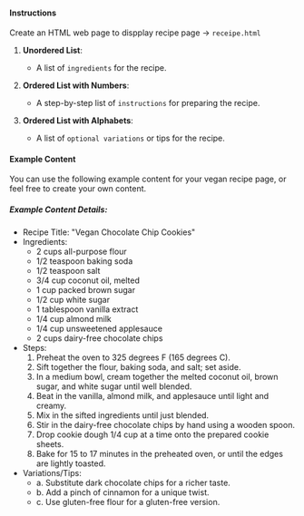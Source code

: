 
#### Instructions
Create an HTML web page  to dispplay recipe page  -> `receipe.html` 

1. **Unordered List**:
    - A list of `ingredients` for the recipe.
2. **Ordered List with Numbers**:
    - A step-by-step list of `instructions` for preparing the recipe.

3. **Ordered List with Alphabets**:
    - A list of `optional variations` or tips for the recipe.


#### Example Content

You can use the following example content for your vegan recipe page, or feel free to create your own content.

##### Example Content Details:

- Recipe Title: "Vegan Chocolate Chip Cookies"
- Ingredients:
    - 2 cups all-purpose flour
    - 1/2 teaspoon baking soda
    - 1/2 teaspoon salt
    - 3/4 cup coconut oil, melted
    - 1 cup packed brown sugar
    - 1/2 cup white sugar
    - 1 tablespoon vanilla extract
    - 1/4 cup almond milk
    - 1/4 cup unsweetened applesauce
    - 2 cups dairy-free chocolate chips
- Steps:
    1. Preheat the oven to 325 degrees F (165 degrees C).
    2. Sift together the flour, baking soda, and salt; set aside.
    3. In a medium bowl, cream together the melted coconut oil, brown sugar, and white sugar until well blended.
    4. Beat in the vanilla, almond milk, and applesauce until light and creamy.
    5. Mix in the sifted ingredients until just blended.
    6. Stir in the dairy-free chocolate chips by hand using a wooden spoon.
    7. Drop cookie dough 1/4 cup at a time onto the prepared cookie sheets.
    8. Bake for 15 to 17 minutes in the preheated oven, or until the edges are lightly toasted.
- Variations/Tips:
    - a. Substitute dark chocolate chips for a richer taste.
    - b. Add a pinch of cinnamon for a unique twist.
    - c. Use gluten-free flour for a gluten-free version.
